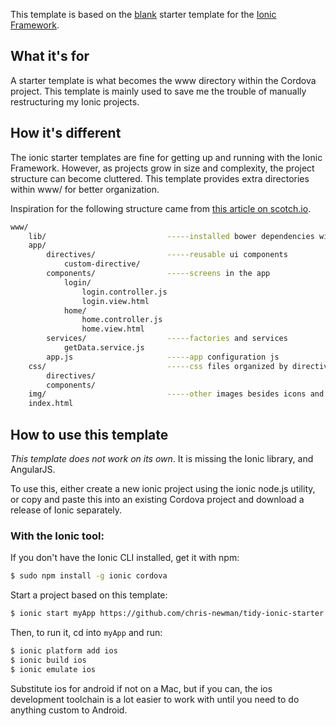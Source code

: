 This template is based on the [blank](https://github.com/driftyco/ionic-starter-blank) starter template for the [Ionic Framework](http://ionicframework.com/).

## What it's for
A starter template is what becomes the www directory within the Cordova project.
This template is mainly used to save me the trouble of manually restructuring my Ionic projects.

## How it's different
The ionic starter templates are fine for getting up and running with the Ionic Framework. However, as projects grow in size and complexity, the project structure can become cluttered. This template provides extra directories within www/ for better organization. 

Inspiration for the following structure came from [this article on scotch.io](https://scotch.io/tutorials/angularjs-best-practices-directory-structure).

```bash
www/
    lib/                           -----installed bower dependencies will get put here
    app/
        directives/                -----reusable ui components
            custom-directive/
        components/                -----screens in the app
            login/
                login.controller.js
                login.view.html
            home/
                home.controller.js
                home.view.html
        services/                  -----factories and services
            getData.service.js
        app.js                     -----app configuration js
    css/                           -----css files organized by directive or view
        directives/
        components/
    img/                           -----other images besides icons and splash screens go here
    index.html
```


## How to use this template

*This template does not work on its own*. It is missing the Ionic library, and AngularJS.

To use this, either create a new ionic project using the ionic node.js utility, or copy and paste this into an existing Cordova project and download a release of Ionic separately.

### With the Ionic tool:

If you don't have the Ionic CLI installed, get it with npm:

```bash
$ sudo npm install -g ionic cordova
```

Start a project based on this template:

```bash
$ ionic start myApp https://github.com/chris-newman/tidy-ionic-starter
```

Then, to run it, cd into `myApp` and run:

```bash
$ ionic platform add ios 
$ ionic build ios
$ ionic emulate ios
```

Substitute ios for android if not on a Mac, but if you can, the ios development toolchain is a lot easier to work with until you need to do anything custom to Android.
